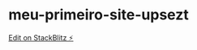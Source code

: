 # meu-primeiro-site-upsezt

[Edit on StackBlitz ⚡️](https://stackblitz.com/edit/meu-primeiro-site-syitrb)